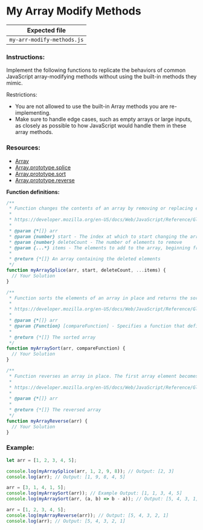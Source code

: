 # My Array Modify Methods

| Expected file              |
| -------------------------- |
| `my-arr-modify-methods.js` |

### Instructions:

Implement the following functions to replicate the behaviors of common JavaScript array-modifying methods without using the built-in methods they mimic.

Restrictions:

- You are not allowed to use the built-in Array methods you are re-implementing.
- Make sure to handle edge cases, such as empty arrays or large inputs, as closely as possible to how JavaScript would handle them in these array methods.

### Resources:

- [Array](https://javascript.info/array)
- [Array.prototype.splice](https://developer.mozilla.org/en-US/docs/Web/JavaScript/Reference/Global_Objects/Array/splice)
- [Array.prototype.sort](https://developer.mozilla.org/en-US/docs/Web/JavaScript/Reference/Global_Objects/Array/sort)
- [Array.prototype.reverse](https://developer.mozilla.org/en-US/docs/Web/JavaScript/Reference/Global_Objects/Array/reverse)

**Function definitions:**

```js
/**
 * Function changes the contents of an array by removing or replacing existing elements and/or adding new elements in place.
 *
 * https://developer.mozilla.org/en-US/docs/Web/JavaScript/Reference/Global_Objects/Array/splice
 *
 * @param {*[]} arr
 * @param {number} start - The index at which to start changing the array
 * @param {number} deleteCount - The number of elements to remove
 * @param {...*} items - The elements to add to the array, beginning from start
 *
 * @return {*[]} An array containing the deleted elements
 */
function myArraySplice(arr, start, deleteCount, ...items) {
  // Your Solution
}

/**
 * Function sorts the elements of an array in place and returns the sorted array.
 *
 * https://developer.mozilla.org/en-US/docs/Web/JavaScript/Reference/Global_Objects/Array/sort
 *
 * @param {*[]} arr
 * @param {Function} [compareFunction] - Specifies a function that defines the sort order
 *
 * @return {*[]} The sorted array
 */
function myArraySort(arr, compareFunction) {
  // Your Solution
}

/**
 * Function reverses an array in place. The first array element becomes the last, and the last array element becomes the first.
 *
 * https://developer.mozilla.org/en-US/docs/Web/JavaScript/Reference/Global_Objects/Array/reverse
 *
 * @param {*[]} arr
 *
 * @return {*[]} The reversed array
 */
function myArrayReverse(arr) {
  // Your Solution
}
```

### Example:

```javascript
let arr = [1, 2, 3, 4, 5];

console.log(myArraySplice(arr, 1, 2, 9, 8)); // Output: [2, 3]
console.log(arr); // Output: [1, 9, 8, 4, 5]

arr = [3, 1, 4, 1, 5];
console.log(myArraySort(arr)); // Example Output: [1, 1, 3, 4, 5]
console.log(myArraySort(arr, (a, b) => b - a)); // Output: [5, 4, 3, 1, 1]

arr = [1, 2, 3, 4, 5];
console.log(myArrayReverse(arr)); // Output: [5, 4, 3, 2, 1]
console.log(arr); // Output: [5, 4, 3, 2, 1]
```
